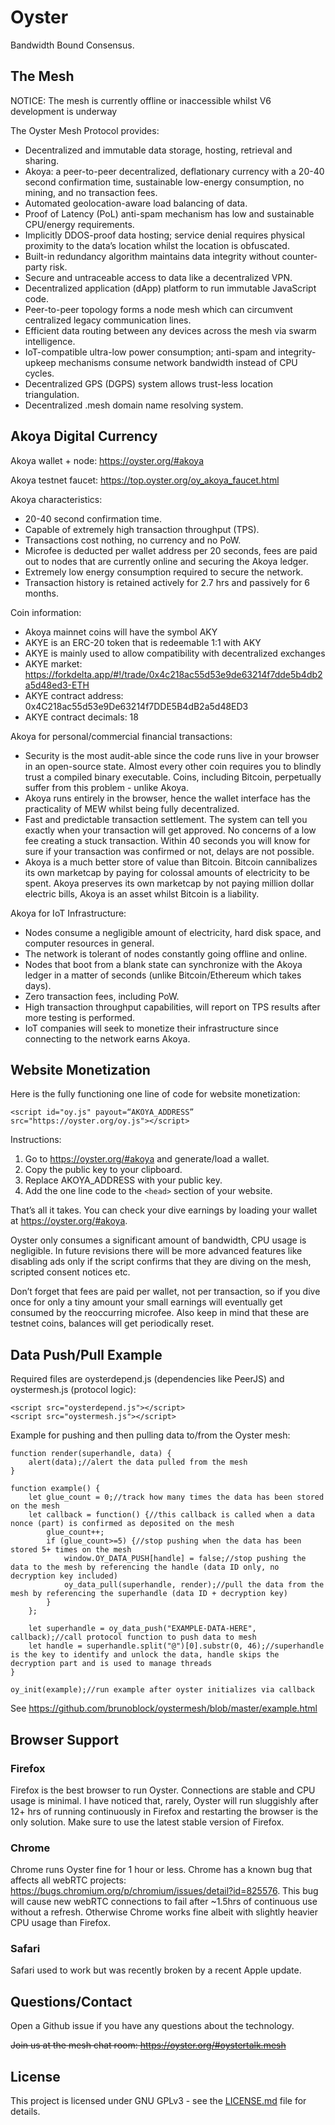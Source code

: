# Oyster

Bandwidth Bound Consensus.

## The Mesh

NOTICE: The mesh is currently offline or inaccessible whilst V6 development is underway

The Oyster Mesh Protocol provides:

- Decentralized and immutable data storage, hosting, retrieval and sharing.
- Akoya: a peer-to-peer decentralized, deflationary currency with a 20-40 second confirmation time, sustainable low-energy consumption, no mining, and no transaction fees. 
- Automated geolocation-aware load balancing of data.
- Proof of Latency (PoL) anti-spam mechanism has low and sustainable CPU/energy requirements.
- Implicitly DDOS-proof data hosting; service denial requires physical proximity to the data’s location whilst the location is obfuscated.
- Built-in redundancy algorithm maintains data integrity without counter-party risk.
- Secure and untraceable access to data like a decentralized VPN.
- Decentralized application (dApp) platform to run immutable JavaScript code.
- Peer-to-peer topology forms a node mesh which can circumvent centralized legacy communication lines.
- Efficient data routing between any devices across the mesh via swarm intelligence.
- IoT-compatible ultra-low power consumption; anti-spam and integrity-upkeep mechanisms consume network bandwidth instead of CPU cycles.
- Decentralized GPS (DGPS) system allows trust-less location triangulation.
- Decentralized .mesh domain name resolving system.

## Akoya Digital Currency

Akoya wallet + node: https://oyster.org/#akoya

Akoya testnet faucet: https://top.oyster.org/oy_akoya_faucet.html

Akoya characteristics:
- 20-40 second confirmation time.
- Capable of extremely high transaction throughput (TPS).
- Transactions cost nothing, no currency and no PoW.
- Microfee is deducted per wallet address per 20 seconds, fees are paid out to nodes that are currently online and securing the Akoya ledger.
- Extremely low energy consumption required to secure the network.
- Transaction history is retained actively for 2.7 hrs and passively for 6 months.

Coin information:

- Akoya mainnet coins will have the symbol AKY
- AKYE is an ERC-20 token that is redeemable 1:1 with AKY
- AKYE is mainly used to allow compatibility with decentralized exchanges
- AKYE market: https://forkdelta.app/#!/trade/0x4c218ac55d53e9de63214f7dde5b4db2a5d48ed3-ETH
- AKYE contract address: 0x4C218ac55d53e9De63214f7DDE5B4dB2a5d48ED3
- AKYE contract decimals: 18

Akoya for personal/commercial financial transactions:
- Security is the most audit-able since the code runs live in your browser in an open-source state. Almost every other coin requires you to blindly trust a compiled binary executable. Coins, including Bitcoin, perpetually suffer from this problem - unlike Akoya.
- Akoya runs entirely in the browser, hence the wallet interface has the practicality of MEW whilst being fully decentralized.
- Fast and predictable transaction settlement. The system can tell you exactly when your transaction will get approved. No concerns of a low fee creating a stuck transaction. Within 40 seconds you will know for sure if your transaction was confirmed or not, delays are not possible.
- Akoya is a much better store of value than Bitcoin. Bitcoin cannibalizes its own marketcap by paying for colossal amounts of electricity to be spent. Akoya preserves its own marketcap by not paying million dollar electric bills, Akoya is an asset whilst Bitcoin is a liability.

Akoya for IoT Infrastructure:
- Nodes consume a negligible amount of electricity, hard disk space, and computer resources in general.
- The network is tolerant of nodes constantly going offline and online.
- Nodes that boot from a blank state can synchronize with the Akoya ledger in a matter of seconds (unlike Bitcoin/Ethereum which takes days).
- Zero transaction fees, including PoW.
- High transaction throughput capabilities, will report on TPS results after more testing is performed.
- IoT companies will seek to monetize their infrastructure since connecting to the network earns Akoya.

## Website Monetization

Here is the fully functioning one line of code for website monetization:
```
<script id="oy.js" payout=“AKOYA_ADDRESS” src="https://oyster.org/oy.js"></script>
```

Instructions:

1. Go to https://oyster.org/#akoya and generate/load a wallet.
2. Copy the public key to your clipboard.
3. Replace AKOYA_ADDRESS with your public key.
4. Add the one line code to the `<head>` section of your website.

That’s all it takes. You can check your dive earnings by loading your wallet at https://oyster.org/#akoya.

Oyster only consumes a significant amount of bandwidth, CPU usage is negligible. In future revisions there will be more advanced features like disabling ads only if the script confirms that they are diving on the mesh, scripted consent notices etc.

Don’t forget that fees are paid per wallet, not per transaction, so if you dive once for only a tiny amount your small earnings will eventually get consumed by the reoccurring microfee. Also keep in mind that these are testnet coins, balances will get periodically reset.

## Data Push/Pull Example

Required files are oysterdepend.js (dependencies like PeerJS) and oystermesh.js (protocol logic):

```
<script src="oysterdepend.js"></script>
<script src="oystermesh.js"></script>
```
Example for pushing and then pulling data to/from the Oyster mesh:
```
function render(superhandle, data) {
    alert(data);//alert the data pulled from the mesh
}

function example() {
    let glue_count = 0;//track how many times the data has been stored on the mesh
    let callback = function() {//this callback is called when a data nonce (part) is confirmed as deposited on the mesh
        glue_count++;
        if (glue_count>=5) {//stop pushing when the data has been stored 5+ times on the mesh
            window.OY_DATA_PUSH[handle] = false;//stop pushing the data to the mesh by referencing the handle (data ID only, no decryption key included)
            oy_data_pull(superhandle, render);//pull the data from the mesh by referencing the superhandle (data ID + decryption key)
        }
    };

    let superhandle = oy_data_push("EXAMPLE-DATA-HERE", callback);//call protocol function to push data to mesh
    let handle = superhandle.split("@")[0].substr(0, 46);//superhandle is the key to identify and unlock the data, handle skips the decryption part and is used to manage threads
}

oy_init(example);//run example after oyster initializes via callback
```

See https://github.com/brunoblock/oystermesh/blob/master/example.html

## Browser Support

### Firefox

Firefox is the best browser to run Oyster. Connections are stable and CPU usage is minimal. I have noticed that, rarely, Oyster will run sluggishly after 12+ hrs of running continuously in Firefox and restarting the browser is the only solution. Make sure to use the latest stable version of Firefox.

### Chrome

Chrome runs Oyster fine for 1 hour or less. Chrome has a known bug that affects all webRTC projects: https://bugs.chromium.org/p/chromium/issues/detail?id=825576. This bug will cause new webRTC connections to fail after ~1.5hrs of continuous use without a refresh. Otherwise Chrome works fine albeit with slightly heavier CPU usage than Firefox.

### Safari

Safari used to work but was recently broken by a recent Apple update.

## Questions/Contact

Open a Github issue if you have any questions about the technology.

~~Join us at the mesh chat room: https://oyster.org/#oystertalk.mesh~~

## License
This project is licensed under GNU GPLv3 - see the [LICENSE.md](LICENSE.md) file for details.